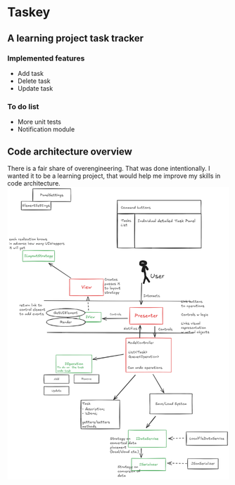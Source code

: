 # Taskey
## A learning project task tracker
### Implemented features
- Add task
- Delete task
- Update task

### To do list
- More unit tests
- Notification module

  
## Code architecture overview
There is a fair share of overengineering. That was done intentionally. I wanted it to be a learning project, that would help me improve my skills in code architecture.
![Screenshot](Taskey%20code%20overview.png)
